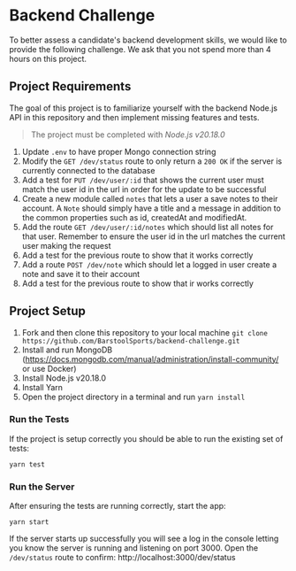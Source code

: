 # Backend Challenge

To better assess a candidate's backend development skills, we would like to provide the following challenge. We ask that you not spend more than 4 hours on this project.

## Project Requirements

The goal of this project is to familiarize yourself with the backend Node.js API in this repository and then implement missing features and tests.

> The project must be completed with *Node.js v20.18.0*

1. Update `.env` to have proper Mongo connection string
2. Modify the `GET /dev/status` route to only return a `200 OK` if the server is currently connected to the database
3. Add a test for `PUT /dev/user/:id` that shows the current user must match the user id in the url in order for the update to be successful
4. Create a new module called `notes` that lets a user a save notes to their account. A `Note` should simply have a title and a message in addition to the common properties such as id, createdAt and modifiedAt.
5. Add the route `GET /dev/user/:id/notes` which should list all notes for that user. Remember to ensure the user id in the url matches the current user making the request
6. Add a test for the previous route to show that it works correctly
7. Add a route `POST /dev/note` which should let a logged in user create a note and save it to their account
8. Add a test for the previous route to show that ir works correctly

## Project Setup

1. Fork and then clone this repository to your local machine `git clone https://github.com/BarstoolSports/backend-challenge.git`
2. Install and run MongoDB (https://docs.mongodb.com/manual/administration/install-community/ or use Docker)
3. Install Node.js v20.18.0
4. Install Yarn
5. Open the project directory in a terminal and run `yarn install`

### Run the Tests

If the project is setup correctly you should be able to run the existing set of tests:

```
yarn test
```

### Run the Server

After ensuring the tests are running correctly, start the app:

```
yarn start
```

If the server starts up successfully you will see a log in the console letting you know the server is running and listening on port 3000. Open the `/dev/status` route to confirm: http://localhost:3000/dev/status

